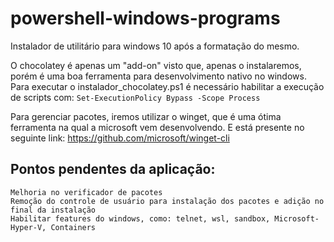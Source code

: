 # powershell-windows-programs
Instalador de utilitário para windows 10 após a formatação do mesmo.

O chocolatey é apenas um "add-on" visto que, apenas o instalaremos, porém é uma boa ferramenta para desenvolvimento nativo no windows.
Para executar o instalador_chocolatey.ps1 é necessário habilitar a execução de scripts com: ```Set-ExecutionPolicy Bypass -Scope Process``` 

Para gerenciar pacotes, iremos utilizar o winget, que é uma ótima ferramenta na qual a microsoft vem desenvolvendo.
E está presente no seguinte link: https://github.com/microsoft/winget-cli


## Pontos pendentes da aplicação:

    Melhoria no verificador de pacotes
    Remoção do controle de usuário para instalação dos pacotes e adição no final da instalação
    Habilitar features do windows, como: telnet, wsl, sandbox, Microsoft-Hyper-V, Containers